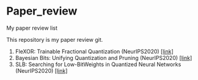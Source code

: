 # Paper_review
My paper review list

This repository is my paper review git.

1. FleXOR: Trainable Fractional Quantization (NeurIPS2020) [[link]](https://github.com/kwonbeomseok/Paper_review/blob/main/Quantization/FleXOR.md)
2. Bayesian Bits: Unifying Quantization and Pruning (NeurIPS2020) [[link]](https://github.com/kwonbeomseok/Paper_review/blob/main/Quantization/Bayesian%20bits.md)
3. SLB: Searching for Low-BitWeights in Quantized Neural Networks (NeurIPS2020) [[link]](https://github.com/kwonbeomseok/Paper_review/blob/main/Quantization/SLB.md)
